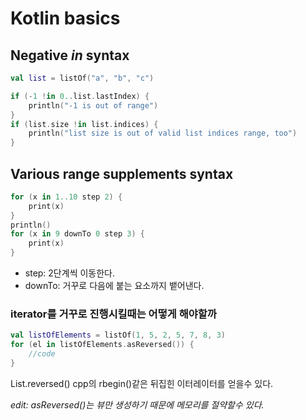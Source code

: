# Kotlin basics

## Negative _in_ syntax

```kotlin
val list = listOf("a", "b", "c")

if (-1 !in 0..list.lastIndex) {
    println("-1 is out of range")
}
if (list.size !in list.indices) {
    println("list size is out of valid list indices range, too")
}
```

## Various range supplements syntax

```kotlin
for (x in 1..10 step 2) {
    print(x)
}
println()
for (x in 9 downTo 0 step 3) {
    print(x)
}
```

- step: 2단계씩 이동한다.
- downTo: 거꾸로 다음에 붙는 요소까지 뱉어낸다.

### iterator를 거꾸로 진행시킬때는 어떻게 해야할까

```kotlin
val listOfElements = listOf(1, 5, 2, 5, 7, 8, 3)
for (el in listOfElements.asReversed()) {
    //code
}
```

List.reversed() cpp의 rbegin()같은 뒤집힌 이터레이터를 얻을수 있다.

_edit: asReversed()는 뷰만 생성하기 때문에 메모리를 절약할수 있다._

